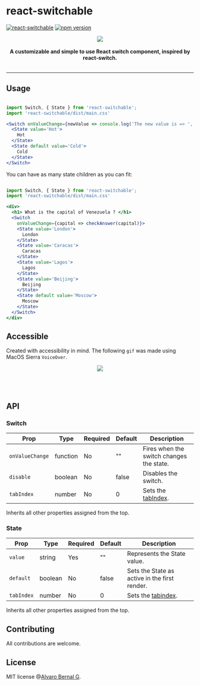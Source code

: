 # react-switchable

[![react-switchable](https://travis-ci.org/AlvaroBernalG/react-switchable.svg?branch=master
)](https://badge.fury.io/js/react-switchable)
[![npm
version](https://badge.fury.io/js/react-switchable.svg)](https://badge.fury.io/js/react-switchable)


<p align="center">
  <img src="https://lab.alvarobg.com/react-switchable/assets/example.gif"/>
  <br><br>
  <b> A customizable and simple to use React switch component, inspired by react-switch. </b>
  <br><br>
</p>

---


## Usage

```jsx

import Switch, { State } from 'react-switchable';
import 'react-switchable/dist/main.css'

<Switch onValueChange={newValue => console.log('The new value is => ', newValue)}>
  <State value='Hot'>
    Hot
  </State>
  <State default value='Cold'>
    Cold
  </State>
</Switch>
``` 

You can have as many state children as you can fit:

```jsx

import Switch, { State } from 'react-switchable';
import 'react-switchable/dist/main.css'

<div>
  <h1> What is the capital of Venezuela ? </h1>
  <Switch 
    onValueChange={capital => checkAnswer(capital)}>
    <State value='London'>
      London
    </State>
    <State value='Caracas'>
      Caracas
    </State>
    <State value='Lagos'>
      Lagos
    </State>
    <State value='Beijing'>
      Beijing
    </State>
    <State default value='Moscow'>
      Moscow
    </State>
  </Switch>
</div>
``` 

## Accessible

Created with accessibility in mind. The following `gif` was made using MacOS
Sierra `VoiceOver`.

<p align="center">
  <img src="https://lab.alvarobg.com/react-switchable/assets/accessible.gif"/>
  <br><br>
  <br><br>
</p>


## API

### Switch

Prop | Type | Required | Default | Description 
-----|------|----------|---------|-------------
`onValueChange`| function | No |  "" | Fires when the switch changes the state.
`disable` | boolean | No | false | Disables the switch. 
`tabIndex` | number | No | 0 | Sets the [tabIndex](https://developer.mozilla.org/en-US/docs/Web/API/HTMLElement/tabIndex).

Inherits all other properties assigned from the top.

### State

Prop | Type | Required | Default | Description
-----|------|----------|---------|-------------
`value`| string | Yes |  "" | Represents the State value.
`default` | boolean | No | false | Sets the State as active in the first render.
`tabIndex` | number | No | 0 | Sets the [tabindex](https://developer.mozilla.org/en-US/docs/Web/API/HTMLElement/tabIndex).

Inherits all other properties assigned from the top.


## Contributing

All contributions are welcome.

## License

MIT license @[Alvaro Bernal G](https://alvarobg.com).

